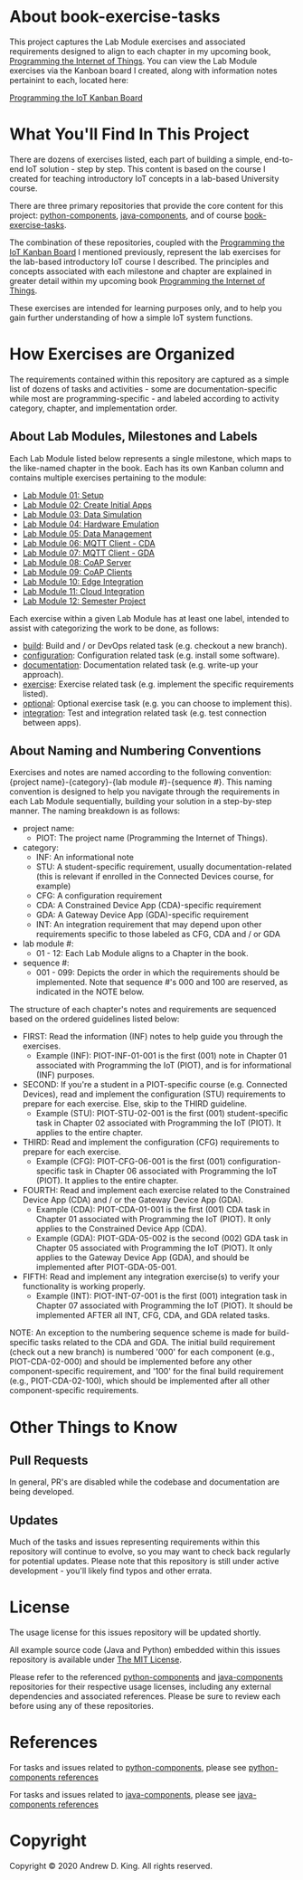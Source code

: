 # About book-exercise-tasks

This project captures the Lab Module exercises and associated requirements designed to align to each chapter in my upcoming book, [Programming the Internet of Things](https://learning.oreilly.com/library/view/programming-the-internet/9781492081401). You can view the Lab Module exercises via the Kanboan board I created, along with information notes pertainint to each, located here:

[Programming the IoT Kanban Board](https://github.com/orgs/programming-the-iot/projects/1)

# What You'll Find In This Project

There are dozens of exercises listed, each part of building a simple, end-to-end IoT solution - step by step. This content is based on the course I created for teaching introductory IoT concepts in a lab-based University course.

There are three primary repositories that provide the core content for this project: [python-components](https://github.com/programming-the-iot/python-components), [java-components](https://github.com/programming-the-iot/java-components), and of course [book-exercise-tasks](https://github.com/programming-the-iot/book-exercise-tasks).

The combination of these repositories, coupled with the [Programming the IoT Kanban Board](https://github.com/orgs/programming-the-iot/projects/1) I mentioned previously, represent the lab exercises for the lab-based introductory IoT course I described. The principles and concepts associated with each milestone and chapter are explained in greater detail within my upcoming book [Programming the Internet of Things](https://learning.oreilly.com/library/view/programming-the-internet/9781492081401).

These exercises are intended for learning purposes only, and to help you gain further understanding of how a simple IoT system functions.

# How Exercises are Organized

The requirements contained within this repository are captured as a simple list of dozens of tasks and activities - some are documentation-specific while most are programming-specific - and labeled according to activity category, chapter, and implementation order.

## About Lab Modules, Milestones and Labels

Each Lab Module listed below represents a single milestone, which maps to the like-named chapter in the book. Each has its own Kanban column and contains multiple exercises pertaining to the module:
  - [Lab Module 01: Setup](https://github.com/orgs/programming-the-iot/projects/1#column-9974937)
  - [Lab Module 02: Create Initial Apps](https://github.com/orgs/programming-the-iot/projects/1#column-9974938)
  - [Lab Module 03: Data Simulation](https://github.com/orgs/programming-the-iot/projects/1#column-10488379)
  - [Lab Module 04: Hardware Emulation](https://github.com/orgs/programming-the-iot/projects/1#column-10488386)
  - [Lab Module 05: Data Management](https://github.com/orgs/programming-the-iot/projects/1#column-10488421)
  - [Lab Module 06: MQTT Client - CDA](https://github.com/orgs/programming-the-iot/projects/1#column-10488434)
  - [Lab Module 07: MQTT Client - GDA](https://github.com/orgs/programming-the-iot/projects/1#column-10488499)
  - [Lab Module 08: CoAP Server](https://github.com/orgs/programming-the-iot/projects/1#column-10488501)
  - [Lab Module 09: CoAP Clients](https://github.com/orgs/programming-the-iot/projects/1#column-10488503)
  - [Lab Module 10: Edge Integration](https://github.com/orgs/programming-the-iot/projects/1#column-10488510)
  - [Lab Module 11: Cloud Integration](https://github.com/orgs/programming-the-iot/projects/1#column-10488514)
  - [Lab Module 12: Semester Project](https://github.com/orgs/programming-the-iot/projects/1#column-10488565)
  
Each exercise within a given Lab Module has at least one label, intended to assist with categorizing the work to be done, as follows:
  - [build](https://github.com/programming-the-iot/book-exercise-tasks/labels/build): Build and / or DevOps related task (e.g. checkout a new branch).
  - [configuration](https://github.com/programming-the-iot/book-exercise-tasks/labels/configuration): Configuration related task (e.g. install some software).
  - [documentation](https://github.com/programming-the-iot/book-exercise-tasks/labels/documentation): Documentation related task (e.g. write-up your approach).
  - [exercise](https://github.com/programming-the-iot/book-exercise-tasks/labels/exercise): Exercise related task (e.g. implement the specific requirements listed).
  - [optional](https://github.com/programming-the-iot/book-exercise-tasks/labels/optional): Optional exercise task (e.g. you can choose to implement this).
  - [integration](https://github.com/programming-the-iot/book-exercise-tasks/labels/integration): Test and integration related task (e.g. test connection between apps).
  
## About Naming and Numbering Conventions

Exercises and notes are named according to the following convention: {project name}-{category}-{lab module #}-{sequence #}. This naming convention is designed to help you navigate through the requirements in each Lab Module sequentially, building your solution in a step-by-step manner. The naming breakdown is as follows:
  - project name:
    - PIOT: The project name (Programming the Internet of Things).
  - category:
    - INF: An informational note
    - STU: A student-specific requirement, usually documentation-related (this is relevant if enrolled in the Connected Devices course, for example)
    - CFG: A configuration requirement
    - CDA: A Constrained Device App (CDA)-specific requirement
    - GDA: A Gateway Device App (GDA)-specific requirement
    - INT: An integration requirement that may depend upon other requirements specific to those labeled as CFG, CDA and / or GDA
  - lab module #:
    - 01 - 12: Each Lab Module aligns to a Chapter in the book.
  - sequence #:
    - 001 - 099: Depicts the order in which the requirements should be implemented. Note that sequence #'s 000 and 100 are reserved, as indicated in the NOTE below.

The structure of each chapter's notes and requirements are sequenced based on the ordered guidelines listed below:
  - FIRST: Read the information (INF) notes to help guide you through the exercises.
    - Example (INF): PIOT-INF-01-001 is the first (001) note in Chapter 01 associated with Programming the IoT (PIOT), and is for informational (INF) purposes.
  - SECOND: If you're a student in a PIOT-specific course (e.g. Connected Devices), read and implement the configuration (STU) requirements to prepare for each exercise. Else, skip to the THIRD guideline.
    - Example (STU): PIOT-STU-02-001 is the first (001) student-specific task in Chapter 02 associated with Programming the IoT (PIOT). It applies to the entire chapter.
  - THIRD: Read and implement the configuration (CFG) requirements to prepare for each exercise.
    - Example (CFG): PIOT-CFG-06-001 is the first (001) configuration-specific task in Chapter 06 associated with Programming the IoT (PIOT). It applies to the entire chapter.
  - FOURTH: Read and implement each exercise related to the Constrained Device App (CDA) and / or the Gateway Device App (GDA).
    - Example (CDA): PIOT-CDA-01-001 is the first (001) CDA task in Chapter 01 associated with Programming the IoT (PIOT). It only applies to the Constrained Device App (CDA).
    - Example (GDA): PIOT-GDA-05-002 is the second (002) GDA task in Chapter 05 associated with Programming the IoT (PIOT). It only applies to the Gateway Device App (GDA), and should be implemented after PIOT-GDA-05-001.
  - FIFTH: Read and implement any integration exercise(s) to verify your functionality is working properly.
    - Example (INT): PIOT-INT-07-001 is the first (001) integration task in Chapter 07 associated with Programming the IoT (PIOT). It should be implemented AFTER all INT, CFG, CDA, and GDA related tasks.

NOTE: An exception to the numbering sequence scheme is made for build-specific tasks related to the CDA and GDA. The initial build requirement (check out a new branch) is numbered '000' for each component (e.g., PIOT-CDA-02-000) and should be implemented before any other component-specific requirement, and '100' for the final build requirement (e.g., PIOT-CDA-02-100), which should be implemented after all other component-specific requirements.

# Other Things to Know

## Pull Requests
In general, PR's are disabled while the codebase and documentation are being developed.

## Updates
Much of the tasks and issues representing requirements within this repository will continue to evolve, so you may want to check back regularly for potential updates. Please note that this repository is still under active development - you'll likely find typos and other errata.

# License
The usage license for this issues repository will be updated shortly.

All example source code (Java and Python) embedded within this issues repository is available under [The MIT License](https://github.com/programming-the-iot/book-exercise-tasks/blob/apha001/source-examples/LICENSE).

Please refer to the referenced [python-components](https://github.com/programming-the-iot/python-components) and [java-components](https://github.com/programming-the-iot/java-components) repositories for their respective usage licenses, including any external dependencies and associated references. Please be sure to review each before using any of these repositories.

# References
For tasks and issues related to [python-components](https://github.com/programming-the-iot/python-components), please see [python-components references](https://github.com/programming-the-iot/python-components#references)

For tasks and issues related to [java-components](https://github.com/programming-the-iot/java-components), please see [java-components references](https://github.com/programming-the-iot/java-components#references)

# Copyright
Copyright :copyright: 2020 Andrew D. King. All rights reserved.
